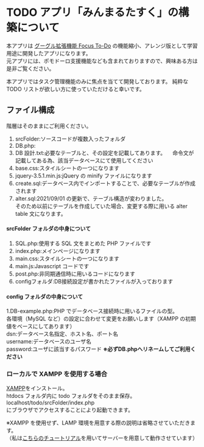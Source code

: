 # TODO アプリ「みんまるたすく」の構築について

本アプリは [グーグル拡張機能 Focus To-Do](https://www.focustodo.cn/) の機能縮小、アレンジ版として学習用途に開発したアプリになります。  
元アプリには、ポモドーロ支援機能なども含まれておりますので、興味ある方は是非ご覧ください。

本アプリではタスク管理機能のみに焦点を当てて開発しております。
純粋な TODO リストが欲しい方に使っていただけると幸いです。

## ファイル構成

階層はそのままにご利用ください。

1. srcFolder:ソースコードが複数入ったフォルダ
2. DB.php:
3. DB 設計.txt:必要なテーブルと、その設定を記載してあります。
   　命令文が記載してある為、該当データベースにて使用してください
4. base.css:スタイルシートの一つになります
5. jquery-3.5.1.min.js:jQuery の minify ファイルになります
6. create.sql:データベース内でインポートすることで、必要なテーブルが作成されます
7. alter.sql:2021/09/01 の更新で、テーブル構造が変わりました。  
   そのため以前にテーブルを作成していた場合、変更する際に用いる alter table 文になります。

#### srcFolder フォルダの中身について

1. SQL.php:使用する SQL 文をまとめた PHP ファイルです
2. index.php:メインページになります
3. main.css:スタイルシートの一つになります
4. main.js:Javascript コードです
5. post.php:非同期通信時に用いるコードになります
6. configフォルダ:DB接続設定が書かれたファイルが入っております

#### config フォルダの中身について

1.DB-example.php:PHP でデータベース接続時に用いるファイルの型。  
   各環境（MySQL など）の設定に合わせて変更をお願いします（XAMPP の初期値をベースにしてあります）  
   dsn:データベース名指定、ホスト名、ポート名  
   username:データベースのユーザ名  
   password:ユーザに該当するパスワード
   **※必ずDB.phpへリネームしてご利用ください**

### ローカルで XAMPP を使用する場合

[XAMPP](https://www.apachefriends.org/jp/index.html)をインストール。  
htdocs フォルダ内に todo フォルダをそのまま保存。  
localhost/todo/srcFolder/index.php  
にブラウザでアクセスすることにより起動できます。

※XAMPP を使用せず、LAMP 環境を用意する際の説明は省略させていただきます。  
（私は[こちらのチュートリアル](https://www.digitalocean.com/community/tutorials/how-to-install-linux-apache-mysql-php-lamp-stack-on-ubuntu-20-04-ja)を用いてサーバーを用意して動作させています）
